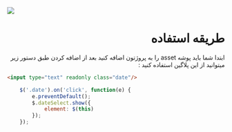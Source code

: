 <img src="https://ghaninia.ir/filemanager/uploads/photos/1/datepicker.png" align="center" />
<h1 dir="rtl">طریقه استفاده</h1>
<p dir="rtl">ابتدا شما باید پوشه asset را به پروژتون اضافه کنید بعد از اضافه کردن طبق دستور زیر میتوانید از این پلاگین استفاده کنید :</p>

```html 
<input type="text" readonly class="date"/>
```

```js 
    $('.date').on('click', function(e) {
        e.preventDefault();
        $.dateSelect.show({
            element: $(this)
        });
    });
```
